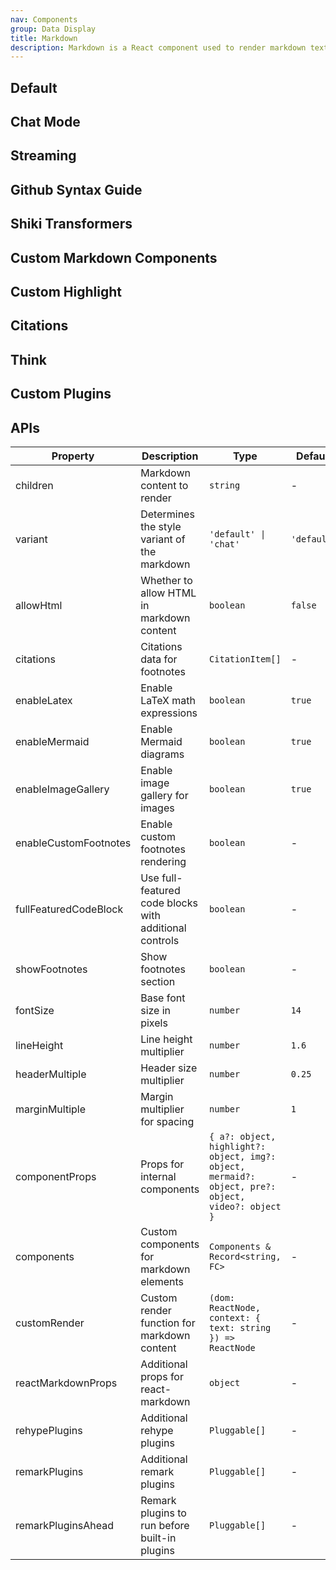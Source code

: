 ```yaml
---
nav: Components
group: Data Display
title: Markdown
description: Markdown is a React component used to render markdown text. It supports various markdown syntax such as headings, lists, links, images, code blocks and more. It is commonly used in documentation, blogs, and other text-heavy applications.
---
```


## Default

<code src="./demos/index.tsx" iframe nopadding></code>

## Chat Mode

<code src="./demos/chat.tsx" iframe nopadding></code>

## Streaming

<code src="./demos/streaming.tsx" iframe nopadding></code>

## Github Syntax Guide

<code src="./demos/github.tsx" iframe nopadding></code>

## Shiki Transformers

<code src="./demos/transformer.tsx" iframe nopadding></code>

## Custom Markdown Components

<code src="./demos/customComponents.tsx" iframe nopadding></code>

## Custom Highlight

<code iframe src="./demos/customHighlight.tsx"></code>

## Citations

<code iframe src="./demos/citations/index.tsx"></code>

<code iframe src="./demos/citations/footnotes.tsx"></code>

## Think

<code iframe src="./demos/thinking/index.tsx"></code>

## Custom Plugins

<code iframe src="./demos/customPlugins/index.tsx" nopadding></code>

## APIs

| Property              | Description                                            | Type                                                                                               | Default     |
| --------------------- | ------------------------------------------------------ | -------------------------------------------------------------------------------------------------- | ----------- |
| children              | Markdown content to render                             | `string`                                                                                           | -           |
| variant               | Determines the style variant of the markdown           | `'default' \| 'chat'`                                                                              | `'default'` |
| allowHtml             | Whether to allow HTML in markdown content              | `boolean`                                                                                          | `false`     |
| citations             | Citations data for footnotes                           | `CitationItem[]`                                                                                   | -           |
| enableLatex           | Enable LaTeX math expressions                          | `boolean`                                                                                          | `true`      |
| enableMermaid         | Enable Mermaid diagrams                                | `boolean`                                                                                          | `true`      |
| enableImageGallery    | Enable image gallery for images                        | `boolean`                                                                                          | `true`      |
| enableCustomFootnotes | Enable custom footnotes rendering                      | `boolean`                                                                                          | -           |
| fullFeaturedCodeBlock | Use full-featured code blocks with additional controls | `boolean`                                                                                          | -           |
| showFootnotes         | Show footnotes section                                 | `boolean`                                                                                          | -           |
| fontSize              | Base font size in pixels                               | `number`                                                                                           | `14`        |
| lineHeight            | Line height multiplier                                 | `number`                                                                                           | `1.6`       |
| headerMultiple        | Header size multiplier                                 | `number`                                                                                           | `0.25`      |
| marginMultiple        | Margin multiplier for spacing                          | `number`                                                                                           | `1`         |
| componentProps        | Props for internal components                          | `{ a?: object, highlight?: object, img?: object, mermaid?: object, pre?: object, video?: object }` | -           |
| components            | Custom components for markdown elements                | `Components & Record<string, FC>`                                                                  | -           |
| customRender          | Custom render function for markdown content            | `(dom: ReactNode, context: { text: string }) => ReactNode`                                         | -           |
| reactMarkdownProps    | Additional props for react-markdown                    | `object`                                                                                           | -           |
| rehypePlugins         | Additional rehype plugins                              | `Pluggable[]`                                                                                      | -           |
| remarkPlugins         | Additional remark plugins                              | `Pluggable[]`                                                                                      | -           |
| remarkPluginsAhead    | Remark plugins to run before built-in plugins          | `Pluggable[]`                                                                                      | -           |
